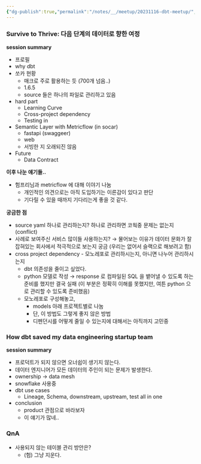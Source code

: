 ```yaml
---
{"dg-publish":true,"permalink":"/notes/__/meetup/20231116-dbt-meetup/","noteIcon":""}
---
```



### Survive to Thrive: 다음 단계의 데이터로 향한 여정

**session summary**
- 프로필
- why dbt
- 쏘카 현황
    - 매크로 주로 활용하는 듯 (700개 넘음..)
    - 1.6.5
    - source 들은 하나의 파일로 관리하고 있음
- hard part
    - Learning Curve
    - Cross-project dependency
    - Testing in 
- Semantic Layer with Metricflow (in socar)
    - fastapi (swaggeer)
    - web
    - 서빙한 지 오래되진 않음
- Future
    - Data Contract

**이후 나눈 얘기들..**
- 험프리님과 metricflow 에 대해 이야기 나눔
    - 개인적인 의견으로는 아직 도입하기는 이른감이 있다고 판단
    - 기다릴 수 있을 때까지 기다리는게 좋을 것 같다.

**궁금한 점**
- source yaml 하나로 관리하는지? 하나로 관리하면 코웍중 문제는 없는지 (conflict)
- 사례로 보여주신 서비스 많이들 사용하는지? → 물어보는 이유가 데이터 문화가 잘 잡혀있는 회사에서 적극적으로 보는지 궁금 (우리는 없어서 슬랙으로 해보려고 함)
- cross project dependency - 모노레포로 관리하시는지, 아니면 나누어 관리하시는지
    - dbt 의존성을 줄이고 싶었다.
    - python 모델로 작성 → response 로 컴파일된 SQL 을 뱉어낼 수 있도록 하는 준비를 했지만 결국 실패 (이 부분은 정확히 이해를 못했지만, 여튼 python 으로 관리할 수 있도록 준비했음)
    - 모노레포로 구성해놓고,
        - models 아래 프로젝트별로 나눔
        - 단, 이 방법도 그렇게 좋지 않은 방법
        - 디펜던시를 어떻게 줄일 수 있는지에 대해서는 아직까지 고민중


### How dbt saved my data engineering startup team

**session summary**
- 프로덕트가 되지 않으면 오너쉽이 생기지 않는다.
- 데이터 엔지니어가 모든 데이터의 주인이 되는 문제가 발생한다.
- ownership → data mesh
- snowflake 사용중
- dbt use cases
    - Lineage, Schema, downstream, upstream, test all in one
- conclusion
    - product 관점으로 바라보자
    - 이 얘기가 많네..


### QnA


- 사용되지 않는 테이블 관리 방안은?
    - (험) 그냥 지운다. 